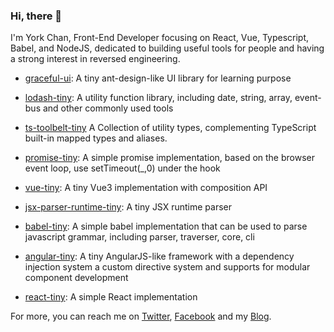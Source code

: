 ### Hi, there 👋

I'm York Chan, Front-End Developer focusing on React, Vue, Typescript, Babel, and NodeJS, dedicated to building useful tools for people and having a strong interest in reversed engineering.

- [graceful-ui](https://chenxiaoyao.cn/graceful-ui/?path=/docs/%E7%BB%BC%E8%BF%B0-%E4%BB%8B%E7%BB%8D--page): A tiny ant-design-like UI library for learning purpose

- [lodash-tiny](https://github.com/chenxiaoyao6228/js-rocks/blob/master/packages/lodash-tiny): A utility function library, including date, string, array, event-bus and other commonly used tools

- [ts-toolbelt-tiny](https://github.com/chenxiaoyao6228/js-rocks/blob/main/packages/ts-toolbelt-tiny) A Collection of utility types, complementing TypeScript built-in mapped types and aliases.

- [promise-tiny](https://github.com/chenxiaoyao6228/js-rocks/blob/master/packages/promise-tiny): A simple promise implementation, based on the browser event loop, use setTimeout(\_,0) under the hook

- [vue-tiny](https://github.com/chenxiaoyao6228/js-rocks/blob/master/packages/vue-tiny): A tiny Vue3 implementation with composition API

- [jsx-parser-runtime-tiny](https://github.com/chenxiaoyao6228/js-rocks/blob/master/packages/jsx-parser-tiny): A tiny JSX runtime parser

- [babel-tiny](https://github.com/chenxiaoyao6228/js-rocks/blob/master/packages/babel-tiny): A simple babel implementation that can be used to parse javascript grammar, including parser, traverser, core, cli

- [angular-tiny](https://github.com/chenxiaoyao6228/angular-tiny): A tiny AngularJS-like framework with a dependency injection system a custom directive system and supports for modular component development

- [react-tiny](https://github.com/chenxiaoyao6228/js-rocks/blob/master/packages/react-tiny): A simple React implementation

For more, you can reach me on [Twitter](https://twitter.com/chan_york), [Facebook](https://www.facebook.com/xiaoyao.chen.754) and my [Blog](https://chenxiaoyao.cn/).
